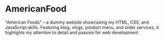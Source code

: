 # AmericanFood
"American Foods" – a dummy website showcasing my HTML, CSS, and JavaScript skills. Featuring blog, vlogs, product menu, and order services, it highlights my attention to detail and passion for web development.
